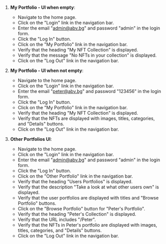 1. **My Portfolio - UI when empty**:
   - Navigate to the home page.
   - Click on the "Login" link in the navigation bar.
   - Enter the email "admin@abv.bg" and password "admin" in the login form.
   - Click the "Log In" button.
   - Click on the "My Portfolio" link in the navigation bar.
   - Verify that the heading "My NFT Collection" is displayed.
   - Verify that the message "No NFTs in your collection" is displayed.
   - Click on the "Log Out" link in the navigation bar.

2. **My Portfolio - UI when not empty**:
   - Navigate to the home page.
   - Click on the "Login" link in the navigation bar.
   - Enter the email "peter@abv.bg" and password "123456" in the login form.
   - Click the "Log In" button.
   - Click on the "My Portfolio" link in the navigation bar.
   - Verify that the heading "My NFT Collection" is displayed.
   - Verify that the NFTs are displayed with images, titles, categories, and "Details" buttons.
   - Click on the "Log Out" link in the navigation bar.

3. **Other Portfolios UI**:
   - Navigate to the home page.
   - Click on the "Login" link in the navigation bar.
   - Enter the email "admin@abv.bg" and password "admin" in the login form.
   - Click the "Log In" button.
   - Click on the "Other Portfolio" link in the navigation bar.
   - Verify that the heading "Users Portfolios" is displayed.
   - Verify that the description "Take a look at what other users own" is displayed.
   - Verify that the user portfolios are displayed with titles and "Browse Portfolio" buttons.
   - Click on the "Browse Portfolio" button for "Peter's Portfolio".
   - Verify that the heading "Peter's Collection" is displayed.
   - Verify that the URL includes "/Peter".
   - Verify that the NFTs in Peter's portfolio are displayed with images, titles, categories, and "Details" buttons.
   - Click on the "Log Out" link in the navigation bar.
